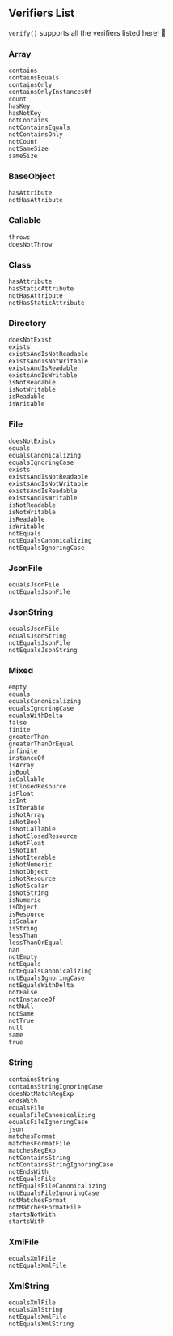 ## Verifiers List

`verify()` supports all the verifiers listed here! :rocket:

### Array
```
contains
containsEquals
containsOnly
containsOnlyInstancesOf
count
hasKey
hasNotKey
notContains
notContainsEquals
notContainsOnly
notCount
notSameSize
sameSize
```

### BaseObject
```
hasAttribute
notHasAttribute
```

### Callable
```
throws
doesNotThrow
```

### Class
```
hasAttribute
hasStaticAttribute
notHasAttribute
notHasStaticAttribute
```

### Directory
```
doesNotExist
exists
existsAndIsNotReadable
existsAndIsNotWritable
existsAndIsReadable
existsAndIsWritable
isNotReadable
isNotWritable
isReadable
isWritable
```

### File
```
doesNotExists
equals
equalsCanonicalizing
equalsIgnoringCase
exists
existsAndIsNotReadable
existsAndIsNotWritable
existsAndIsReadable
existsAndIsWritable
isNotReadable
isNotWritable
isReadable
isWritable
notEquals
notEqualsCanonicalizing
notEqualsIgnoringCase
```

### JsonFile
```
equalsJsonFile
notEqualsJsonFile
```

### JsonString
```
equalsJsonFile
equalsJsonString
notEqualsJsonFile
notEqualsJsonString
```

### Mixed
```
empty
equals
equalsCanonicalizing
equalsIgnoringCase
equalsWithDelta
false
finite
greaterThan
greaterThanOrEqual
infinite
instanceOf
isArray
isBool
isCallable
isClosedResource
isFloat
isInt
isIterable
isNotArray
isNotBool
isNotCallable
isNotClosedResource
isNotFloat
isNotInt
isNotIterable
isNotNumeric
isNotObject
isNotResource
isNotScalar
isNotString
isNumeric
isObject
isResource
isScalar
isString
lessThan
lessThanOrEqual
nan
notEmpty
notEquals
notEqualsCanonicalizing
notEqualsIgnoringCase
notEqualsWithDelta
notFalse
notInstanceOf
notNull
notSame
notTrue
null
same
true
```

### String
```
containsString
containsStringIgnoringCase
doesNotMatchRegExp
endsWith
equalsFile
equalsFileCanonicalizing
equalsFileIgnoringCase
json
matchesFormat
matchesFormatFile
matchesRegExp
notContainsString
notContainsStringIgnoringCase
notEndsWith
notEqualsFile
notEqualsFileCanonicalizing
notEqualsFileIgnoringCase
notMatchesFormat
notMatchesFormatFile
startsNotWith
startsWith
```

### XmlFile
```
equalsXmlFile
notEqualsXmlFile
```

### XmlString
```
equalsXmlFile
equalsXmlString
notEqualsXmlFile
notEqualsXmlString
```